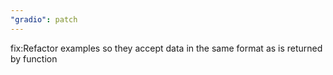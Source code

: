 ```yaml
---
"gradio": patch
---
```


fix:Refactor examples so they accept data in the same format as is returned by function
